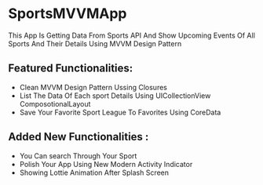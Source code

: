 # SportsMVVMApp
This App Is Getting Data From Sports API And Show Upcoming Events Of All Sports And Their Details Using MVVM Design Pattern

Featured Functionalities:
-------------------------
- Clean MVVM Design Pattern Ussing Closures
- List The Data Of Each sport Details Using UICollectionView ComposotionalLayout
- Save Your Favorite Sport League To Favorites Using CoreData


Added New Functionalities :
-------------------------
- You Can search Through Your Sport
- Polish Your App Using New Modern Activity Indicator
- Showing Lottie Animation After Splash Screen
